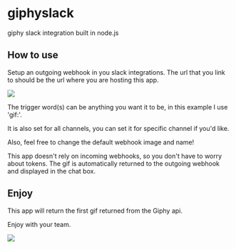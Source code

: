 # giphyslack

giphy slack integration built in node.js

## How to use

Setup an outgoing webhook in you slack integrations.
The url that you link to should be the url where you are hosting this app.

![](https://s3-us-west-2.amazonaws.com/dotnodebucket/screen1.png?X-Amz-Date=20140822T211624Z&X-Amz-Expires=300&X-Amz-Algorithm=AWS4-HMAC-SHA256&X-Amz-Signature=acc617808b3fdcfb52e5872d114f098055de34148d9d8677368f9a7cecb50e3b&X-Amz-Credential=ASIAITFVX6KOZGP7BR6Q/20140822/us-west-2/s3/aws4_request&X-Amz-SignedHeaders=Host&x-amz-security-token=AQoDYXdzEE4akAJ97RqxyvdMyBvTelQaey8/U9LFFFo%2BXPMUfjInd6%2BdrRfXlbOP%2B2b5eGJuetUlkVP0Nz1pwywO4W/pJu6AVTtZKktZOevBRDmc4oWyVmEisxkSeZlj0chL9L7YneDhihtfFpyk1k2PJ10AmVhi9/K00H2gmPfn6u%2BG8Px/rlkpg4IWz39mgTX5IgZj2A0uAE6BXhjRtNHMDNVok2ClUS%2BRsr0QOf0llPnu9CvpOtyuGbhV5NPP5n92VhffSymX6I2sOobui8ece36V3IIeFuP8yiQ/%2BKDTiCStB2/2/u7webrP7fsHzz%2BKAQuxQ59P/bi/6%2BLlBLEicSJGFum8tiKH4FtwqWs5KEhU26dVeafARyCO5N2fBQ%3D%3D)

The trigger word(s) can be anything you want it to be, in this example I use 'gif:'.

It is also set for all channels, you can set it for specific channel if you'd like.

Also, feel free to change the default webhook image and name!

This app doesn't rely on incoming webhooks, so you don't have to worry about tokens.
The gif is automatically returned to the outgoing webhook and displayed in the chat box.

## Enjoy

This app will return the first gif returned from the Giphy api.

Enjoy with your team.

![](https://s3-us-west-2.amazonaws.com/dotnodebucket/screen2.png?X-Amz-Date=20140822T211358Z&X-Amz-Expires=300&X-Amz-Algorithm=AWS4-HMAC-SHA256&X-Amz-Signature=b2021a08ebabfe3fdbaf76f82c90bea7b28439b572909bf6347c72587607689a&X-Amz-Credential=ASIAITFVX6KOZGP7BR6Q/20140822/us-west-2/s3/aws4_request&X-Amz-SignedHeaders=Host&x-amz-security-token=AQoDYXdzEE4akAJ97RqxyvdMyBvTelQaey8/U9LFFFo%2BXPMUfjInd6%2BdrRfXlbOP%2B2b5eGJuetUlkVP0Nz1pwywO4W/pJu6AVTtZKktZOevBRDmc4oWyVmEisxkSeZlj0chL9L7YneDhihtfFpyk1k2PJ10AmVhi9/K00H2gmPfn6u%2BG8Px/rlkpg4IWz39mgTX5IgZj2A0uAE6BXhjRtNHMDNVok2ClUS%2BRsr0QOf0llPnu9CvpOtyuGbhV5NPP5n92VhffSymX6I2sOobui8ece36V3IIeFuP8yiQ/%2BKDTiCStB2/2/u7webrP7fsHzz%2BKAQuxQ59P/bi/6%2BLlBLEicSJGFum8tiKH4FtwqWs5KEhU26dVeafARyCO5N2fBQ%3D%3D)
